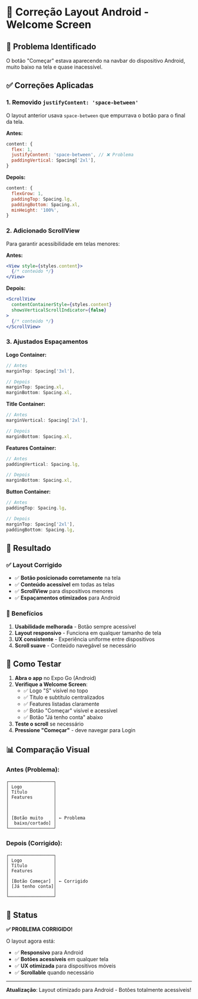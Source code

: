 # 🔧 Correção Layout Android - Welcome Screen

## 🚨 Problema Identificado
O botão "Começar" estava aparecendo na navbar do dispositivo Android, muito baixo na tela e quase inacessível.

## ✅ Correções Aplicadas

### 1. **Removido `justifyContent: 'space-between'`**
O layout anterior usava `space-between` que empurrava o botão para o final da tela.

**Antes:**
```javascript
content: {
  flex: 1,
  justifyContent: 'space-between', // ❌ Problema
  paddingVertical: Spacing['2xl'],
}
```

**Depois:**
```javascript
content: {
  flexGrow: 1,
  paddingTop: Spacing.lg,
  paddingBottom: Spacing.xl,
  minHeight: '100%',
}
```

### 2. **Adicionado ScrollView**
Para garantir acessibilidade em telas menores:

**Antes:**
```jsx
<View style={styles.content}>
  {/* conteúdo */}
</View>
```

**Depois:**
```jsx
<ScrollView 
  contentContainerStyle={styles.content}
  showsVerticalScrollIndicator={false}
>
  {/* conteúdo */}
</ScrollView>
```

### 3. **Ajustados Espaçamentos**

**Logo Container:**
```javascript
// Antes
marginTop: Spacing['3xl'],

// Depois
marginTop: Spacing.xl,
marginBottom: Spacing.xl,
```

**Title Container:**
```javascript
// Antes
marginVertical: Spacing['2xl'],

// Depois
marginBottom: Spacing.xl,
```

**Features Container:**
```javascript
// Antes
paddingVertical: Spacing.lg,

// Depois
marginBottom: Spacing.xl,
```

**Button Container:**
```javascript
// Antes
paddingTop: Spacing.lg,

// Depois
marginTop: Spacing['2xl'],
paddingBottom: Spacing.lg,
```

## 🎯 Resultado

### ✅ Layout Corrigido
- ✅ **Botão posicionado corretamente** na tela
- ✅ **Conteúdo acessível** em todas as telas
- ✅ **ScrollView** para dispositivos menores
- ✅ **Espaçamentos otimizados** para Android

### 📱 Benefícios
1. **Usabilidade melhorada** - Botão sempre acessível
2. **Layout responsivo** - Funciona em qualquer tamanho de tela
3. **UX consistente** - Experiência uniforme entre dispositivos
4. **Scroll suave** - Conteúdo navegável se necessário

## 🧪 Como Testar

1. **Abra o app** no Expo Go (Android)
2. **Verifique a Welcome Screen**:
   - ✅ Logo "S" visível no topo
   - ✅ Título e subtítulo centralizados
   - ✅ Features listadas claramente
   - ✅ Botão "Começar" visível e acessível
   - ✅ Botão "Já tenho conta" abaixo
3. **Teste o scroll** se necessário
4. **Pressione "Começar"** - deve navegar para Login

## 📊 Comparação Visual

### Antes (Problema):
```
┌─────────────────┐
│ Logo            │
│ Título          │
│ Features        │
│                 │
│                 │
│                 │
│ [Botão muito    │ ← Problema
│  baixo/cortado] │
└─────────────────┘
```

### Depois (Corrigido):
```
┌─────────────────┐
│ Logo            │
│ Título          │
│ Features        │
│                 │
│ [Botão Começar] │ ← Corrigido
│ [Já tenho conta]│
│                 │
└─────────────────┘
```

## 🚀 Status

**✅ PROBLEMA CORRIGIDO!**

O layout agora está:
- ✅ **Responsivo** para Android
- ✅ **Botões acessíveis** em qualquer tela
- ✅ **UX otimizada** para dispositivos móveis
- ✅ **Scrollable** quando necessário

---

**Atualização**: Layout otimizado para Android - Botões totalmente acessíveis! 